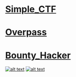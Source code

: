 # [Simple_CTF](./thm/Simple_CTF.md)
# [Overpass](./thm/overpass.md)
# [Bounty_Hacker](./thm/bounty_hacker.md)

[![alt text][1.2]][1]
[![alt text][2.2]][2]

[1.2]: http://i.imgur.com/wWzX9uB.png
[2.2]: http://i.imgur.com/9I6NRUm.png

[1]: https://twitter.com/IceCold_csgo
[2]: https://github.com/IceColdx

